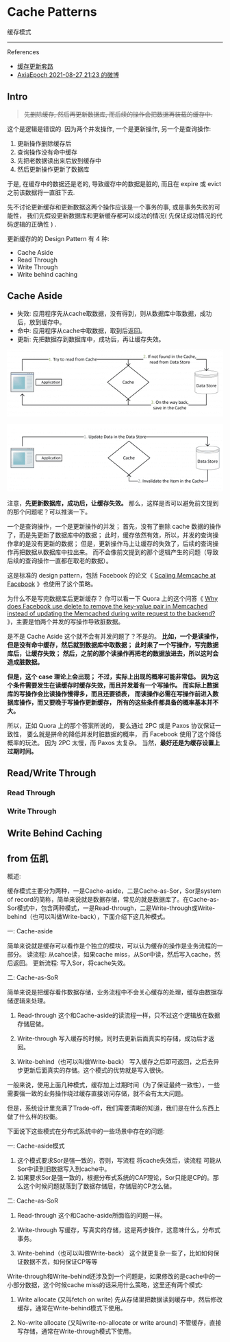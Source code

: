 # Cache Patterns

缓存模式

---

References

- [缓存更新套路](https://coolshell.cn/articles/17416.html)
- [AxiaEpoch 2021-08-27 21:23 的微博](https://weibo.com/1671040287/KvqWpmgqd)

## Intro

> ~~先删除缓存, 然后再更新数据库, 而后续的操作会把数据再装载的缓存中.~~

这个是逻辑是错误的. 因为两个并发操作, 一个是更新操作, 另一个是查询操作:

1. 更新操作删除缓存后
1. 查询操作没有命中缓存
1. 先把老数据读出来后放到缓存中
1. 然后更新操作更新了数据库

于是, 在缓存中的数据还是老的, 导致缓存中的数据是脏的, 而且在 expire 或 evict 之前该数据将一直脏下去.

先不讨论更新缓存和更新数据这两个操作应该是一个事务的事, 或是事务失败的可能性，
我们先假设更新数据库和更新缓存都可以成功的情况( 先保证成功情况的代码逻辑的正确性 ) .

更新缓存的的 Design Pattern 有 4 种:

- Cache Aside
- Read Through
- Write Through
- Write behind caching

## Cache Aside

- 失效: 应用程序先从cache取数据，没有得到，则从数据库中取数据，成功后，放到缓存中。
- 命中: 应用程序从cache中取数据，取到后返回。
- 更新: 先把数据存到数据库中，成功后，再让缓存失效。

![Cache-Aside-Design-Pattern-Flow.png](_images/Cache-Aside-Design-Pattern-Flow.png)

![Updating-Data-using-the-Cache-Aside-Pattern-Flow.png](_images/Updating-Data-using-the-Cache-Aside-Pattern-Flow.png)

注意，**先更新数据库，成功后，让缓存失效。**
那么，这样是否可以避免前文提到的那个问题呢？可以推演一下。

一个是查询操作，一个是更新操作的并发；
首先，没有了删除 cache 数据的操作了，而是先更新了数据库中的数据；
此时，缓存依然有效，所以，并发的查询操作拿的是没有更新的数据；
但是，更新操作马上让缓存的失效了，后续的查询操作再把数据从数据库中拉出来。
而不会像前文提到的那个逻辑产生的问题（导致后续的查询操作一直都在取老的数据）。

这是标准的 design pattern，包括 Facebook 的论文《
[Scaling Memcache at Facebook](https://www.usenix.org/system/files/conference/nsdi13/nsdi13-final170_update.pdf)
》也使用了这个策略。

为什么不是写完数据库后更新缓存？
你可以看一下 Quora 上的这个问答《
[Why does Facebook use delete to remove the key-value pair in Memcached instead of updating the Memcached during write request to the backend?](https://www.quora.com/Why-does-Facebook-use-delete-to-remove-the-key-value-pair-in-Memcached-instead-of-updating-the-Memcached-during-write-request-to-the-backend)
》，主要是怕两个并发的写操作导致脏数据。

是不是 Cache Aside 这个就不会有并发问题了？不是的。
**比如，一个是读操作，但是没有命中缓存，然后就到数据库中取数据；**
**此时来了一个写操作，写完数据库后，让缓存失效；**
**然后，之前的那个读操作再把老的数据放进去，所以这时会造成脏数据。**

**但是，这个 case 理论上会出现；**
**不过，实际上出现的概率可能非常低。**
**因为这个条件需要发生在读缓存时缓存失效，而且并发着有一个写操作。**
**而实际上数据库的写操作会比读操作慢得多，而且还要锁表，**
**而读操作必需在写操作前进入数据库操作，而又要晚于写操作更新缓存，**
**所有的这些条件都具备的概率基本并不大。**

所以，正如 Quora 上的那个答案所说的，
要么通过 2PC 或是 Paxos 协议保证一致性，
要么就是拼命的降低并发时脏数据的概率，
而 Facebook 使用了这个降低概率的玩法。
因为 2PC 太慢，而 Paxos 太复杂。
当然，**最好还是为缓存设置上过期时间。**

## Read/Write Through

### Read Through

### Write Through

## Write Behind Caching

## from 伍凯

概述:

缓存模式主要分为两种，一是Cache-aside，二是Cache-as-Sor，Sor是system of record的简称，简单来说就是数据存储，常见的就是数据库了。在Cache-as-Sor模式中，包含两种模式，一是Read-through，二是Write-through或Write-behind（也可以叫做Write-back），下面介绍下这几种模式。

一: Cache-aside

简单来说就是缓存可以看作是个独立的模块，可以认为缓存的操作是业务流程的一部分。
读流程:
从cahce读，如果cache miss，从Sor中读，然后写入cache，然后返回。
更新流程:
写入Sor，将cache失效。

二: Cache-as-SoR

简单来说是把缓存看作数据存储，业务流程中不会关心缓存的处理，缓存由数据存储逻辑来处理。

1. Read-through
    这个和Cache-aside的读流程一样，只不过这个逻辑放在数据存储层做。

2. Write-through
    写入缓存的时候，同时去更新后面真实的存储，成功后才返回。

3. Write-behind（也可以叫做Write-back）
    写入缓存之后即可返回，之后去异步更新后面真实的存储。这个模式的优势就是写入很快。

一般来说，使用上面几种模式，缓存加上过期时间（为了保证最终一致性），一些需要强一致的业务操作绕过缓存直接访问存储，就不会有太大问题。

但是，系统设计里充满了Trade-off，我们需要清晰的知道，我们是在什么东西上做了什么样的权衡。

下面说下这些模式在分布式系统中的一些场景中存在的问题:

一: Cache-aside模式

1. 这个模式要求Sor是强一致的，否则，写流程 将cache失效后，读流程 可能从Sor中读到旧数据写入到cache中。
2. 如果要求Sor是强一致的，根据分布式系统的CAP理论，Sor只能是CP的。那么这个时候问题就落到了数据存储层，存储层的CP怎么做。

二: Cache-as-SoR

1. Read-through
    这个和Cache-aside所面临的问题一样。

2. Write-through
    写缓存，写真实的存储，这是两步操作，这意味什么，分布式事务。

3. Write-behind（也可以叫做Write-back）
    这个就更复杂一些了，比如如何保证数据不丢，如何保证CP等等

Write-through和Write-behind还涉及到一个问题是，如果修改的是cache中的一小部分数据，这个时候cache miss的话采用什么策略，这里还有两个模式:

1. Write allocate (又叫fetch on write)
    先从存储里把数据读到缓存中，然后修改缓存，通常在Write-behind模式下使用。

2. No-write allocate (又叫write-no-allocate or write around)
    不管缓存，直接写存储，通常在Write-through模式下使用。
